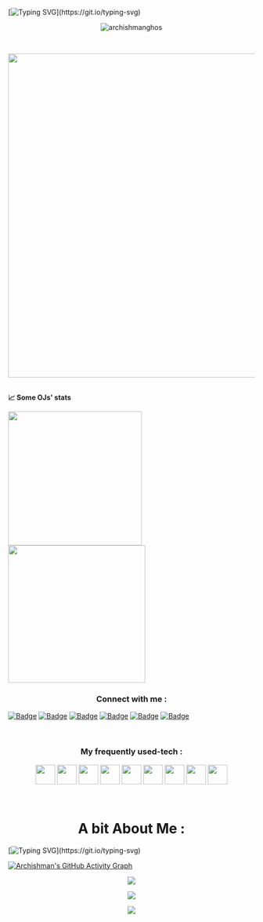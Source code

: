 [![Typing SVG](https://readme-typing-svg.herokuapp.com?color=FFC947&size=40&center=true&vCenter=true&multiline=true&width=1000&height=250&lines=Hey!+I+am+Archishman+Ghosh.;A+full-time+Competitive+Programmer.;And+a+part-time+Web-Developer.;Let+me+bring+you+some+pop-corn!)](https://git.io/typing-svg)
<p align="center"> <img src="https://profile-counter.glitch.me/{archishmanghos}/count.svg" alt="archishmanghos" /> </p>
<br>
<p align=center><img width="660px" src="https://miro.medium.com/max/1300/1*J7163_O9rLungyF7YPoZgA.png"></p>
<br>
<b>&#128200; Some OJs' stats</b>
<p float="left">
<img height="273em" src="https://leetcard.jacoblin.cool/semicolonised?theme=light&font=Karma&ext=contest" />
<img height="280em" src="https://raw.githubusercontent.com/OR-chi/cf-stats/main/output/light_card.svg" />
</p>
<h3 align="center">Connect with me :</h3>
<p align="center">

 [![Badge](https://img.shields.io/badge/LinkedIn-0077B5?style=for-the-badge&logo=linkedin&logoColor=white)](https://www.linkedin.com/in/archishman-ghosh-b83330198/)
 [![Badge](https://img.shields.io/badge/Facebook-1877F2?style=for-the-badge&logo=facebook&logoColor=white)](https://www.facebook.com/profile.php?id=100011552236202)
 [![Badge](https://cp-logo.vercel.app/codechef/archishmanghos)](https://www.codechef.com/users/archishmanghos)
 [![Badge](https://cp-logo.vercel.app/codeforces/OR-chi)](https://codeforces.com/profile/OR-chi)
 [![Badge](https://cp-logo.vercel.app/atcoder/archishmanghos)](https://atcoder.jp/users/archishmanghos)
 [![Badge](https://cp-logo.vercel.app/leetcode/archishmanghos)](https://www.leetcode.com/archishmanghos)

</p>
<br>
<h3 align=center>My frequently used-tech :</h3>

 <p align=center>
  <a target="_blank"><img  width="40px" src="https://seeklogo.com/images/G/git-logo-CD8D6F1C09-seeklogo.com.png"/></a>
  <a target="_blank"><img  width="40px" src="https://seeklogo.com/images/C/c-logo-43CE78FF9C-seeklogo.com.png"/></a>
  <a target="_blank"><img  width="40px" src="https://seeklogo.com/images/H/html5-without-wordmark-color-logo-14D252D878-seeklogo.com.png"/></a>
  <a target="_blank"><img  width="40px" src="https://upload.wikimedia.org/wikipedia/commons/d/d5/CSS3_logo_and_wordmark.svg"/></a>
  <a target="_blank"><img  width="40px" src="https://upload.wikimedia.org/wikipedia/commons/b/b2/Bootstrap_logo.svg"/></a>
  <a target="_blank"><img  width="40px" src="https://upload.wikimedia.org/wikipedia/commons/9/99/Unofficial_JavaScript_logo_2.svg"/></a>
  <a target="_blank"><img  width="40px" src="https://upload.wikimedia.org/wikipedia/commons/d/d9/Node.js_logo.svg"/></a>
  <a target="_blank"><img width="40px" src="https://upload.wikimedia.org/wikipedia/en/d/d2/Sublime_Text_3_logo.png"/></a>
  <a target="_blank"><img width="40px" src="https://upload.wikimedia.org/wikipedia/commons/thumb/9/9a/Visual_Studio_Code_1.35_icon.svg/768px-Visual_Studio_Code_1.35_icon.svg.png"/></a>
</p>
 <br>
 
 <h1 align=center>A bit About Me :</h1>
 
 [![Typing SVG](https://readme-typing-svg.herokuapp.com?color=FFC947&size=28&center=true&vCenter=true&multiline=true&width=1000&height=350&lines=A+student+at+Jalpaiguri+Government+Engineering+College.;Currently+pursuing+BTech+in+Information+Technology.;Competitive+Programmer+by+Heart.;I+maintain+2+repos+for+CP,++check+them+out!;Aaand%2C+I+am+a+car-fanatic+:+D;Would+love+to+connect+with+you!;Just+drop+a+mail+at+ag2324%40it.jgec.ac.in;Actively+looking+for+SDE+and+technical-content+internships.;Until+we+meet+again,+Keep+Hustling!;)](https://git.io/typing-svg)
 
[![Archishman's GitHub Activity Graph](https://activity-graph.herokuapp.com/graph?username=archishmanghos&theme=react-dark&line=69bb20&point=69bb84)](https://github.com/archishmanghos)
<p align=center><img src ="https://github-readme-streak-stats.herokuapp.com?user=archishmanghos&theme=darcula&hide_border=false&background=FFFFFF00&theme=merko"></p>

<p align=center><img src="https://github-readme-stats.vercel.app/api?username=archishmanghos&show_icons=true&theme=merko"></p>

<p align=center><img src="https://github-readme-stats.vercel.app/api/top-langs/?username=archishmanghos"></p>
